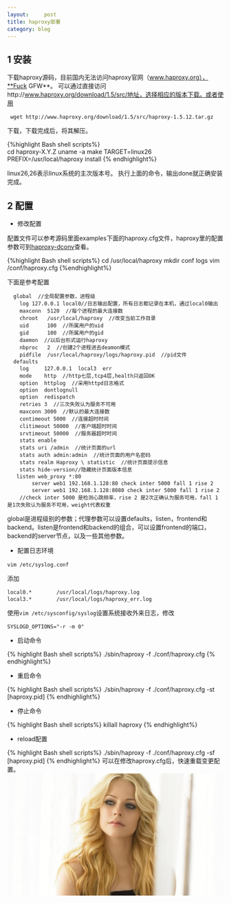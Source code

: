 ```yaml
---
layout:     post
title: haproxy部署
category: blog
---
```


## 1 安装

下载haproxy源码，目前国内无法访问haproxy官网（www.haproxy.org），**Fuck GFW**。
 可以通过直接访问http://www.haproxy.org/download/1.5/src/地址，选择相应的版本下载。或者使用

``` 
 wget http://www.haproxy.org/download/1.5/src/haproxy-1.5.12.tar.gz
```

下载，下载完成后，将其解压。
  
{%highlight Bash shell scripts%}	
cd haproxy-X.Y.Z
uname -a
make TARGET=linux26 PREFIX=/usr/local/haproxy install
{% endhighlight%}
<!-- more -->
linux26,26表示linux系统的主次版本号。
执行上面的命令，输出done就正确安装完成。

## 2 配置

+ 修改配置

配置文件可以参考源码里面examples下面的haproxy.cfg文件，haproxy里的配置参数可到[haproxy-dconv](http://cbonte.github.io/haproxy-dconv/index.html)查看。

{%highlight Bash shell scripts%}
cd /usr/local/haproxy
mkdir conf logs
vim /conf/haproxy.cfg
{%endhighlight%}

下面是参考配置

      global  //全局配置参数，进程级
	    log 127.0.0.1 local0//日志输出配置，所有日志都记录在本机，通过local0输出
	    maxconn  5120  //每个进程的最大连接数 
	    chroot   /usr/local/haproxy  //改变当前工作目录
	    uid      100  //所属用户的uid
	    gid      100  //所属用户的gid
	    daemon  //以后台形式运行haproxy   
	    nbproc   2  //创建2个进程进去deamon模式
	    pidfile  /usr/local/haproxy/logs/haproxy.pid  //pid文件
      defaults  
	    log     127.0.0.1  local3  err
	    mode    http  //http七层,tcp4层,health只返回OK
	    option  httplog  //采用httpd日志格式
	    option  dontlognull  
	    option  redispatch  
	    retries 3  //三次失败认为服务不可用
	    maxconn 3000  //默认的最大连接数
	    contimeout 5000  //连接超时时间
	    clitimeout 50000  //客户端超时时间
	    srvtimeout 50000  //服务器超时时间
	    stats enable  
	    stats uri /admin  //统计页面的url
	    stats auth admin:admin  //统计页面的用户名密码
	    stats realm Haproxy \ statistic  //统计页面提示信息
	    stats hide-version//隐藏统计页面版本信息
       listen web_proxy *:80
            server web1 192.168.1.128:80 check inter 5000 fall 1 rise 2  
            server web1 192.168.1.128:8080 check inter 5000 fall 1 rise 2
	    //check inter 5000 是检测心跳频率，rise 2 是2次正确认为服务可用，fall 1 是1次失败认为服务不可用，weight代表权重

global是进程级别的参数；代理参数可以设置defaults，listen，frontend和backend。listen是frontend和backend的组合，可以设置frontend的端口，backend的server节点，以及一些其他参数。

+ 配置日志环境

`vim /etc/syslog.conf `

添加

	local0.*        /usr/local/logs/haproxy.log 
	local3.*        /usr/local/logs/haproxy_err.log 


使用`vim /etc/sysconfig/syslog`设置系统接收外来日志，修改
 
	SYSLOGD_OPTIONS="-r -m 0"

+ 启动命令

{% highlight Bash shell scripts%}
./sbin/haproxy -f ./conf/haproxy.cfg
{% endhighlight%}

+ 重启命令

{% highlight Bash shell scripts%}
./sbin/haproxy -f ./conf/haproxy.cfg -st [haproxy.pid]
{% endhighlight%}

+ 停止命令

{% highlight Bash shell scripts%}
killall haproxy
{% endhighlight%}

+ reload配置

{% highlight Bash shell scripts%}
./sbin/haproxy -f ./conf/haproxy.cfg -sf [haproxy.pid] 
{% endhighlight%}
可以在修改haproxy.cfg后，快速重载变更配置。
![haproxy](/images/haproxy/haproxy.jpg)
